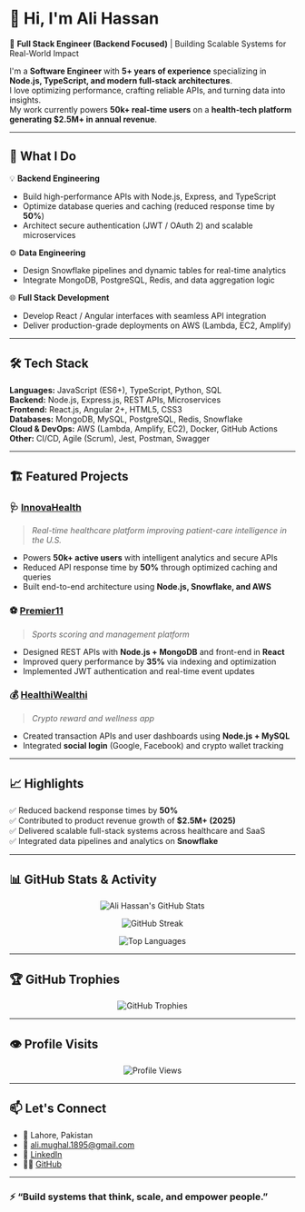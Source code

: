 # 👋 Hi, I'm Ali Hassan  

🚀 **Full Stack Engineer (Backend Focused)** | Building Scalable Systems for Real-World Impact  

I'm a **Software Engineer** with **5+ years of experience** specializing in **Node.js, TypeScript, and modern full-stack architectures**.  
I love optimizing performance, crafting reliable APIs, and turning data into insights.  
My work currently powers **50k+ real-time users** on a **health-tech platform generating $2.5M+ in annual revenue**.  

---

## 🧠 What I Do

💡 **Backend Engineering**
- Build high-performance APIs with Node.js, Express, and TypeScript  
- Optimize database queries and caching (reduced response time by **50%**)  
- Architect secure authentication (JWT / OAuth 2) and scalable microservices  

⚙️ **Data Engineering**
- Design Snowflake pipelines and dynamic tables for real-time analytics  
- Integrate MongoDB, PostgreSQL, Redis, and data aggregation logic  

🌐 **Full Stack Development**
- Develop React / Angular interfaces with seamless API integration  
- Deliver production-grade deployments on AWS (Lambda, EC2, Amplify)  

---

## 🛠️ Tech Stack

**Languages:** JavaScript (ES6+), TypeScript, Python, SQL  
**Backend:** Node.js, Express.js, REST APIs, Microservices  
**Frontend:** React.js, Angular 2+, HTML5, CSS3  
**Databases:** MongoDB, MySQL, PostgreSQL, Redis, Snowflake  
**Cloud & DevOps:** AWS (Lambda, Amplify, EC2), Docker, GitHub Actions  
**Other:** CI/CD, Agile (Scrum), Jest, Postman, Swagger  

---

## 🏗️ Featured Projects

### 🩺 [InnovaHealth](#)
> *Real-time healthcare platform improving patient-care intelligence in the U.S.*

- Powers **50k+ active users** with intelligent analytics and secure APIs  
- Reduced API response time by **50%** through optimized caching and queries  
- Built end-to-end architecture using **Node.js, Snowflake, and AWS**  

### ⚽ [Premier11](#)
> *Sports scoring and management platform*

- Designed REST APIs with **Node.js + MongoDB** and front-end in **React**  
- Improved query performance by **35%** via indexing and optimization  
- Implemented JWT authentication and real-time event updates  

### 💰 [HealthiWealthi](#)
> *Crypto reward and wellness app*

- Created transaction APIs and user dashboards using **Node.js + MySQL**  
- Integrated **social login** (Google, Facebook) and crypto wallet tracking  

---

## 📈 Highlights

✅ Reduced backend response times by **50%**  
✅ Contributed to product revenue growth of **$2.5M+ (2025)**  
✅ Delivered scalable full-stack systems across healthcare and SaaS  
✅ Integrated data pipelines and analytics on **Snowflake**  

---

## 📊 GitHub Stats & Activity

<p align="center">
  <img src="https://github-readme-stats.vercel.app/api?username=alimughal95&show_icons=true&theme=tokyonight&hide_border=true" alt="Ali Hassan's GitHub Stats" />
</p>

<p align="center">
  <img src="https://github-readme-streak-stats.herokuapp.com?user=alimughal95&theme=tokyonight&hide_border=true" alt="GitHub Streak" />
</p>

<p align="center">
  <img src="https://github-readme-stats.vercel.app/api/top-langs/?username=alimughal95&layout=compact&theme=tokyonight&hide_border=true" alt="Top Languages" />
</p>

---

## 🏆 GitHub Trophies

<p align="center">
  <img src="https://github-profile-trophy.vercel.app/?username=alimughal95&theme=algolia&no-bg=true&no-frame=true&margin-w=10" alt="GitHub Trophies" />
</p>

---

## 👁️ Profile Visits
<p align="center">
  <img src="https://komarev.com/ghpvc/?username=alimughal95&color=blueviolet&style=flat-square" alt="Profile Views" />
</p>

---

## 📫 Let's Connect

- 📍 Lahore, Pakistan  
- 📧 [ali.mughal.1895@gmail.com](mailto:ali.mughal.1895@gmail.com)  
- 💼 [LinkedIn](https://www.linkedin.com/in/alihassan95/)  
- 🧑‍💻 [GitHub](https://github.com/alimughal95)

---

### ⚡ “Build systems that think, scale, and empower people.”
